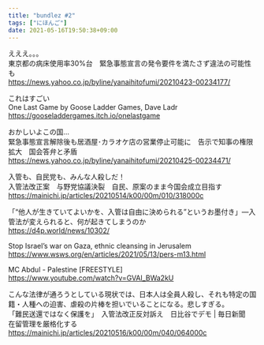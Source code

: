 ```yaml
---
title: "bundlez #2"
tags: ["にほんご"]
date: 2021-05-16T19:50:38+09:00
---
```


えええ。。。  
東京都の病床使用率30%台　緊急事態宣言の発令要件を満たさず違法の可能性も  
https://news.yahoo.co.jp/byline/yanaihitofumi/20210423-00234177/  

これはすごい  
One Last Game by Goose Ladder Games, Dave Ladr  
https://gooseladdergames.itch.io/onelastgame  

おかしいよこの国...  
緊急事態宣言解除後も居酒屋･カラオケ店の営業停止可能に　告示で知事の権限拡大　国会答弁と矛盾  
https://news.yahoo.co.jp/byline/yanaihitofumi/20210425-00234471/  

入管も、自民党も、みんな人殺しだ！  
入管法改正案　与野党協議決裂　自民、原案のまま今国会成立目指す  
https://mainichi.jp/articles/20210514/k00/00m/010/318000c  

「“他人が生きていてよいかを、入管は自由に決められる”というお墨付き」―入管法が変えられると、何が起きてしまうのか  
https://d4p.world/news/10302/  

Stop Israel’s war on Gaza, ethnic cleansing in Jerusalem  
https://www.wsws.org/en/articles/2021/05/13/pers-m13.html  

MC Abdul - Palestine [FREESTYLE]  
https://www.youtube.com/watch?v=GVAl_BWa2kU  

こんな法律が通ろうとしている現状では、日本人は全員人殺し、それも特定の国籍・人種への迫害、虐殺の片棒を担いでいることになる。悲しすぎる。  
「難民送還ではなく保護を」　入管法改正反対訴え　日比谷でデモ | 毎日新聞  
在留管理を厳格化する  
https://mainichi.jp/articles/20210516/k00/00m/040/064000c  
